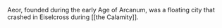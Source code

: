 Aeor, founded during the early Age of Arcanum, was a floating city that crashed in Eiselcross during [[the Calamity]].